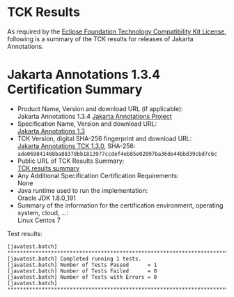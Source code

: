 TCK Results
===========

As required by the
[Eclipse Foundation Technology Compatibility Kit License](https://www.eclipse.org/legal/tck.php),
following is a summary of the TCK results for releases of Jakarta Annotations.

# Jakarta Annotations 1.3.4 Certification Summary

- Product Name, Version and download URL (if applicable): <br/>
  Jakarta Annotations 1.3.4
  [Jakarta Annotations Project](https://github.com/eclipse-ee4j/common-annotations-api)
- Specification Name, Version and download URL: <br/>
  [Jakarta Annotations 1.3](https://jakarta.ee/specifications/annotations/1.3)
- TCK Version, digital SHA-256 fingerprint and download URL: <br/>
  [Jakarta Annotations TCK 1.3.0](http://download.eclipse.org/ee4j/jakartaee-tck/jakartaee8-eftl/promoted/eclipse-annotations-tck-1.3.0.zip), SHA-256: `ada069841408ba88378bb1813977ccdef4eb85e02097ba36de44bbd39cbd7c6c`
- Public URL of TCK Results Summary: <br/>
  [TCK results summary](TCK-Results.html)
- Any Additional Specification Certification Requirements: <br/>
  None
- Java runtime used to run the implementation: <br/>
  Oracle JDK 1.8.0_191
- Summary of the information for the certification environment, operating system, cloud, ...: <br/>
  Linux Centos 7


Test results:

```
[javatest.batch] ********************************************************************************
[javatest.batch] Completed running 1 tests.
[javatest.batch] Number of Tests Passed      = 1
[javatest.batch] Number of Tests Failed      = 0
[javatest.batch] Number of Tests with Errors = 0
[javatest.batch] ********************************************************************************
```
